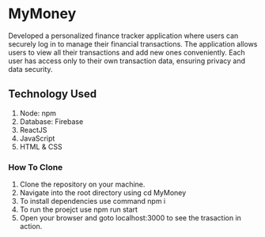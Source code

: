 # MyMoney
Developed a personalized finance tracker application where users can securely
log in to manage their financial transactions.
The application allows users to view all their transactions and add new ones conveniently.
Each user has access only to their own transaction data, ensuring privacy and data security.


## Technology Used
   1. Node: npm
   2. Database: Firebase
   3. ReactJS
   4. JavaScript
   5. HTML & CSS


### How To Clone
   1. Clone the repository on your machine.
   2. Navigate into the root directory using cd MyMoney
   3. To install dependencies use command npm i
   4. To run the proejct use npm run start
   5. Open your browser and goto localhost:3000 to see the trasaction in action.     